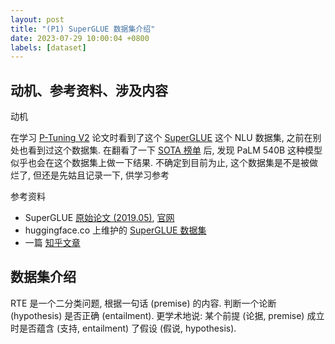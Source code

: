 ```yaml
---
layout: post
title: "(P1) SuperGLUE 数据集介绍"
date: 2023-07-29 10:00:04 +0800
labels: [dataset]
---
```


## 动机、参考资料、涉及内容

动机

在学习 [P-Tuning V2](https://github.com/THUDM/P-tuning-v2) 论文时看到了这个 [SuperGLUE](https://huggingface.co/datasets/super_glue) 这个 NLU 数据集, 之前在别处也看到过这个数据集. 在翻看了一下 [SOTA 榜单](https://paperswithcode.com/dataset/superglue) 后, 发现 PaLM 540B 这种模型似乎也会在这个数据集上做一下结果. 不确定到目前为止, 这个数据集是不是被做烂了, 但还是先姑且记录一下, 供学习参考

参考资料

- SuperGLUE [原始论文 (2019.05)](https://arxiv.org/abs/1905.00537), [官网](https://super.gluebenchmark.com/)
- huggingface.co 上维护的 [SuperGLUE 数据集](https://huggingface.co/datasets/super_glue)
- 一篇 [知乎文章](https://zhuanlan.zhihu.com/p/383945098)

## 数据集介绍

RTE 是一个二分类问题, 根据一句话 (premise) 的内容. 判断一个论断 (hypothesis) 是否正确  (entailment). 更学术地说: 某个前提 (论据, premise) 成立时是否蕴含 (支持, entailment) 了假设 (假说, hypothesis).

